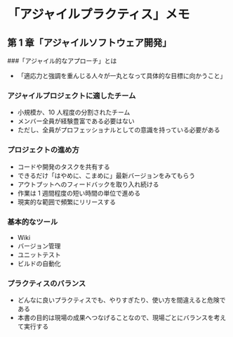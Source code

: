 # 「アジャイルプラクティス」メモ

## 第 1 章「アジャイルソフトウェア開発」

###「アジャイル的なアプローチ」とは

* 「適応力と強調を重んじる人々が一丸となって具体的な目標に向かうこと」

### アジャイルプロジェクトに適したチーム

* 小規模か、10 人程度の分割されたチーム
* メンバー全員が経験豊富である必要はない
* ただし、全員がプロフェッショナルとしての意識を持っている必要がある

### プロジェクトの進め方

* コードや開発のタスクを共有する
* できるだけ「はやめに、こまめに」最新バージョンをみてもらう
* アウトプットへのフィードバックを取り入れ続ける
* 作業は 1 週間程度の短い時間の単位で進める
* 現実的な範囲で頻繁にリリースする

### 基本的なツール

* Wiki
* バージョン管理
* ユニットテスト
* ビルドの自動化

### プラクティスのバランス

* どんなに良いプラクティスでも、やりすぎたり、使い方を間違えると危険である
* 本書の目的は現場の成果へつなげることなので、現場ごとにバランスを考えて実行する
